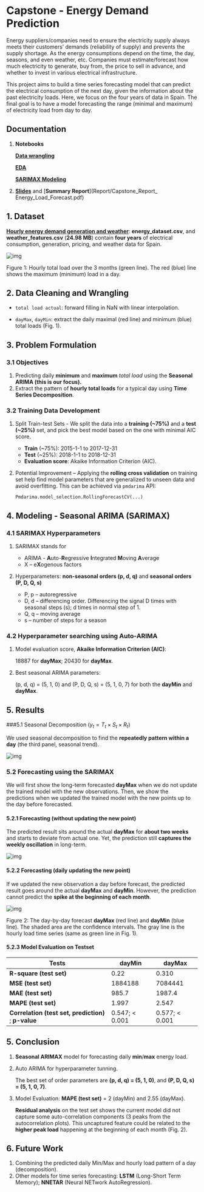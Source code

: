 # Capstone - **Energy Demand Prediction**

Energy suppliers/companies need to ensure the electricity supply always meets their customers’ demands (reliability of supply) and prevents the supply shortage. As the energy consumptions depend on the time, the day, seasons, and even weather, etc. Companies must estimate/forecast how much electricity to generate, buy from, the price to sell in advance, and whether to invest in various electrical infrastructure.

This project aims to build a time series forecasting model that can predict the electrical consumption of the next day, given the information about the past electricity loads. Here, we focus on the four years of data in Spain. The final goal is to have a model forecasting the range (minimal and maximum) of electricity load from day to day.

## Documentation

1. **Notebooks**

   [**Data wrangling**](https://nbviewer.jupyter.org/github/mendyhsu/Capstone/blob/master/a_data_wrangling.ipynb)

   [**EDA**](b_EDA.ipynb)

   [**SARIMAX Modeling**](d_TimeSeriesModeling.ipynb)

   

2.  [**Slides**](Report/Capstone_Slides_%20Energy_Load_Forecast.pdf) and  [**Summary Report**](Report/Capstone_Report_ Energy_Load_Forecast.pdf) 



## **1. Dataset**

 [**Hourly energy demand generation and weather**](https://www.kaggle.com/nicholasjhana/energy-consumption-generation-prices-and-weather): **energy_dataset.csv**, and **weather_features.csv** (**24.98 MB**) contain **four years** of electrical consumption, generation, pricing, and weather data for Spain. 

![img](EDA_fig/hourly_load.png)

Figure 1: Hourly total load over the 3 months (green line). The red (blue) line shows the maximum (minimum) load in a day.



## 2. Data Cleaning and Wrangling

* `total load actual`: forward filling in NaN with linear interpolation.

* `dayMax`, `dayMin`: extract the daily maximal (red line) and minimum (blue) total loads (Fig. 1).



## 3. Problem Formulation

### 3.1 Objectives

1. Predicting daily **minimum** and **maximum** *total load* using the **Seasonal ARIMA (this is our focus).**
2. Extract the pattern of **hourly total loads** for a typical day using **Time Series Decomposition**.



### 3.2 Training Data Development

1. Split Train-test Sets - We split the data into a **training (~75%)** and a **test (~25%)** set, and pick the best model based on the one with minimal AIC score.
   * **Train** (~75%): 2015-1-1 to 2017-12-31
   * **Test** (~25%): 2018-1-1 to 2018-12-31
   * **Evaluation score**: Akaike Information Criterion (AIC).

 

2. Potential Improvement – Applying the **rolling cross validation** on training set help find model parameters that are generalized to unseen data and avoid overfitting. This can be achieved via `pmdarima` API:

   `Pmdarima.model_selection.RollingForecastCV(...)`



## 4. Modeling - Seasonal ARIMA (SARIMAX)

### 4.1 SARIMAX Hyperparameters

1. SARIMAX stands for
   * ARIMA - **A**uto-**R**egressive **I**ntegrated **M**oving **A**verage
   * X – e**X**ogenous factors

 

2. Hyperparameters: **non-seasonal orders (p, d, q)** and **seasonal orders (P, D, Q, s)**
   * P, p – autoregressive
   * D, d – differencing order. Differencing the signal D times with seasonal steps (s); d times in normal step of 1.
   * Q, q – moving average
   * s – number of steps for a season 

 

### 4.2 Hyperparameter searching using Auto-ARIMA

1. Model evaluation score, **Akaike Information Criterion (AIC)**: 

   18887 for **dayMax**; 20430 for **dayMax**.

2. Best seasonal ARIMA parameters: 

   (p, d, q) = (5, 1, 0) and (P, D, Q, s) = (5, 1, 0, 7) for both the **dayMin** and **dayMax**.



## 5. Results

###5.1 Seasonal Decomposition ($y_t=T_t\times S_t\times R_t$)

We used seasonal decomposition to find the **repeatedly pattern within a day** (the third panel, seasonal trend).

![img](EDA_fig/seasonal_decompose_total_load.png)



### 5.2 Forecasting using the SARIMAX 

We will first show the long-term forecasted **dayMax** when we do not update the trained model with the new observations. Then, we show the predictions when we updated the trained model with the new points up to the day before forecasted.

#### 5.2.1 Forecasting (without updating the new point)

The predicted result sits around the actual **dayMax** for **about two weeks** and starts to deviate from actual one. Yet, the prediction still **captures the weekly oscillation** in long-term. 

![img](EDA_fig/dayMax_Forecast_noDailyUpdate.png)

#### 5.2.2 Forecasting (daily updating the new point)

If we updated the new observation a day before forecast, the predicted result goes around the actual **dayMax** and **dayMin**. However, the prediction cannot predict the **spike at the beginning of each month**.

![img](EDA_fig/Load_Forecast_2018.png)

Figure 2: The day-by-day forecast **dayMax** (red line) and **dayMin** (blue line). The shaded area are the confidence intervals. The gray line is the hourly load time series (same as green line in Fig. 1).

#### 5.2.3 Model Evaluation on Testset

| Tests                                                | **dayMin**      | **dayMax**      |
| ---------------------------------------------------- | --------------- | --------------- |
| **R-square (test set)**                              | 0.22            | 0.310           |
| **MSE (test set)**                                   | 1884188         | 7084441         |
| **MAE (test set)**                                   | 985.7           | 1987.4          |
| **MAPE (test set)**                                  | 1.997           | 2.547           |
| **Correlation (test set, prediction)** ; **p-value** | 0.547;  < 0.001 | 0.577;  < 0.001 |



## 5. Conclusion

1. **Seasonal ARIMAX** model for forecasting daily **min**/**max** energy load.

2. Auto ARIMA for hyperparameter tunning. 

   The best set of order parameters are **(p, d, q) = (5, 1, 0)**, and **(P, D, Q, s) = (5, 1, 0, 7)**. 

3. Model Evaluation: **MAPE (test set)** = 2 (dayMin) and 2.55 (dayMax).

   **Residual analysis** on the test set shows the current model did not capture some auto-correlation components (3 peaks from the autocorrelation plots). This uncaptured feature could be related to the **higher peak load** happening at the beginning of each month (Fig. 2).



## 6. Future Work

1. Combining the predicted daily Min/Max and hourly load pattern of a day (decomposition).
2. Other models for time series forecasting:  **LSTM** (Long-Short Term Memory); **NNETAR** (Neural NETwork AutoRegression).

 

